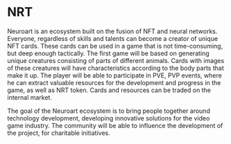 # NRT
Neuroart is an ecosystem built on the fusion of NFT and neural networks. Everyone, regardless of skills and talents can become a creator of unique NFT cards. These cards can be used in a game that is not time-consuming, but deep enough tactically. 
The first game will be based on generating unique creatures consisting of parts of different animals. Cards with images of these creatures will have characteristics according to the body parts that make it up. The player will be able to participate in PVE, PVP events, where he can extract valuable resources for the development and progress in the game, as well as NRT token. Cards and resources can be traded on the internal market.

The goal of the Neuroart ecosystem is to bring people together around technology development, developing innovative solutions for the video game industry. 
The community will be able to influence the development of the project, for charitable initiatives. 
